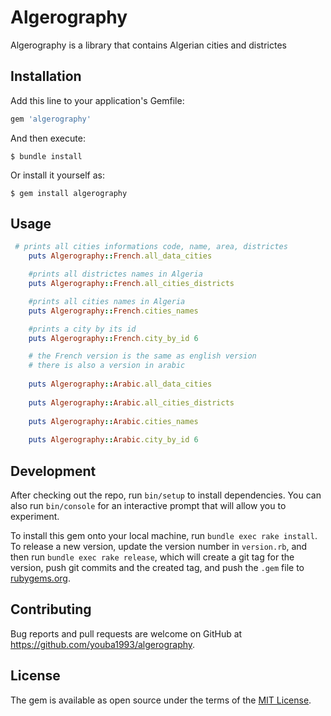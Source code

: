 # Algerography

Algerography is a library that contains Algerian cities and districtes 

## Installation

Add this line to your application's Gemfile:

```ruby
gem 'algerography'
```

And then execute:

    $ bundle install

Or install it yourself as:

    $ gem install algerography

## Usage
```ruby
 # prints all cities informations code, name, area, districtes
    puts Algerography::French.all_data_cities

    #prints all districtes names in Algeria
    puts Algerography::French.all_cities_districts

    #prints all cities names in Algeria
    puts Algerography::French.cities_names

    #prints a city by its id
    puts Algerography::French.city_by_id 6

    # the French version is the same as english version 
    # there is also a version in arabic 
    
    puts Algerography::Arabic.all_data_cities
    
    puts Algerography::Arabic.all_cities_districts
   
    puts Algerography::Arabic.cities_names
    
    puts Algerography::Arabic.city_by_id 6
  ```


## Development

After checking out the repo, run `bin/setup` to install dependencies. You can also run `bin/console` for an interactive prompt that will allow you to experiment.

To install this gem onto your local machine, run `bundle exec rake install`. To release a new version, update the version number in `version.rb`, and then run `bundle exec rake release`, which will create a git tag for the version, push git commits and the created tag, and push the `.gem` file to [rubygems.org](https://rubygems.org).

## Contributing

Bug reports and pull requests are welcome on GitHub at https://github.com/youba1993/algerography.

## License

The gem is available as open source under the terms of the [MIT License](https://opensource.org/licenses/MIT).
